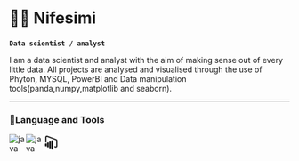 # 👩‍💻 Nifesimi

**`Data scientist / analyst`**

I am a data scientist and analyst with the aim of making sense out of every little data. All projects are analysed and visualised through the use of Phyton, MYSQL, PowerBI and Data manipulation tools(panda,numpy,matplotlib and seaborn). 


---
### 🛅Language and Tools

<img align="left" alt="java" width="30px" style="padding-right:10;" src="https://cdn.jsdelivr.net/gh/devicons/devicon/icons/python/python-plain.svg" />

<img align="left" alt="java" width="30px" style="padding-right:10;" src="https://cdn.jsdelivr.net/gh/devicons/devicon/icons/mysql/mysql-plain.svg" />

<img align="left" alt="java" width="30px" style="padding-right:10;" src="https://github.com/Nifesimi23/Nifesimi/blob/main/power-bi.svg" />



  
